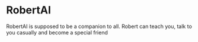 # RobertAI
RobertAI is supposed to be a companion to all. Robert can teach you, talk to you casually and become a special friend
